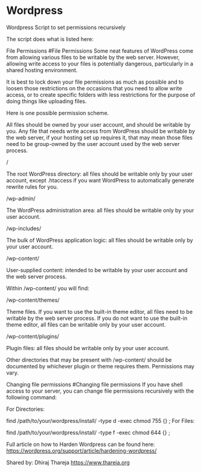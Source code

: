 # Wordpress
Wordpress Script to set permissions recursively

The script does what is listed here:


File Permissions #File Permissions
Some neat features of WordPress come from allowing various files to be writable by the web server. However, allowing write access to your files is potentially dangerous, particularly in a shared hosting environment.

It is best to lock down your file permissions as much as possible and to loosen those restrictions on the occasions that you need to allow write access, or to create specific folders with less restrictions for the purpose of doing things like uploading files.

Here is one possible permission scheme.

All files should be owned by your user account, and should be writable by you. Any file that needs write access from WordPress should be writable by the web server, if your hosting set up requires it, that may mean those files need to be group-owned by the user account used by the web server process.

/

The root WordPress directory: all files should be writable only by your user account, except .htaccess if you want WordPress to automatically generate rewrite rules for you.

/wp-admin/

The WordPress administration area: all files should be writable only by your user account.

/wp-includes/

The bulk of WordPress application logic: all files should be writable only by your user account.

/wp-content/

User-supplied content: intended to be writable by your user account and the web server process.

Within /wp-content/ you will find:

/wp-content/themes/

Theme files. If you want to use the built-in theme editor, all files need to be writable by the web server process. If you do not want to use the built-in theme editor, all files can be writable only by your user account.

/wp-content/plugins/

Plugin files: all files should be writable only by your user account.

Other directories that may be present with /wp-content/ should be documented by whichever plugin or theme requires them. Permissions may vary.



Changing file permissions #Changing file permissions
If you have shell access to your server, you can change file permissions recursively with the following command:

For Directories:

find /path/to/your/wordpress/install/ -type d -exec chmod 755 {} \;
For Files:

find /path/to/your/wordpress/install/ -type f -exec chmod 644 {} \;

Full article on how to Harden Wordpress can be found here: https://wordpress.org/support/article/hardening-wordpress/

Shared by: Dhiraj Thareja https://www.thareja.org

